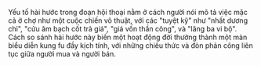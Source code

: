 Yếu tố hài hước trong đoạn hội thoại nằm ở cách người nói mô tả việc mặc cả ở chợ như một cuộc chiến võ thuật, với các "tuyệt kỹ" như "nhất dương chỉ", "cửu âm bạch cốt trả giá", "giá vốn thần công", và "lăng ba vi bộ". Cách so sánh hài hước này biến một hoạt động đời thường thành một màn biểu diễn kung fu đầy kịch tính, với những chiêu thức và đòn phản công liên tục giữa người mua và người bán.